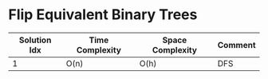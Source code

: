# Flip Equivalent Binary Trees

| Solution Idx | Time Complexity | Space Complexity | Comment |
| ------------ | --------------- | ---------------- | ------- |
| 1            | O(n)            | O(h)             | DFS     |
